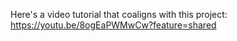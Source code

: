 Here's a video tutorial that coaligns with this project: https://youtu.be/8ogEaPWMwCw?feature=shared
